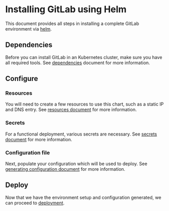 # Installing GitLab using Helm

This document provides all steps in installing a complete GitLab environment via
[helm](../helm/README.md).

## Dependencies

Before you can install GitLab in an Kubernetes cluster, make sure you have
all required tools. See [dependencies][] document for more information.

## Configure

### Resources

You will need to create a few resources to use this chart, such as a static IP and DNS entry. See [resources document][resources] for more information.

### Secrets

For a functional deployment, various secrets are necessary. See [secrets document][secrets] for more information.

### Configuration file

Next, populate your configuration which will be used to deploy. See
[generating configuration document][configuration] for more information.

## Deploy

Now that we have the environment setup and configuration generated,
we can proceed to [deployment][].

[dependencies]: dependencies.md
[helm]: helm/README.md
[resources]: resources.md
[secrets]: secrets.md
[configuration]: configuration.md
[deployment]: deployment.md
